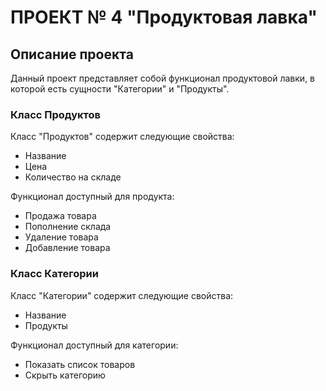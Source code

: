 # ПРОЕКТ № 4 "Продуктовая лавка"

## Описание проекта

Данный проект представляет собой функционал продуктовой лавки, в которой есть сущности "Категории" и "Продукты". 

### Класс Продуктов

Класс "Продуктов" содержит следующие свойства:

- Название
- Цена
- Количество на складе

Функционал доступный для продукта:

- Продажа товара
- Пополнение склада
- Удаление товара
- Добавление товара

### Класс Категории

Класс "Категории" содержит следующие свойства:

- Название
- Продукты

Функционал доступный для категории:

- Показать список товаров
- Скрыть категорию

